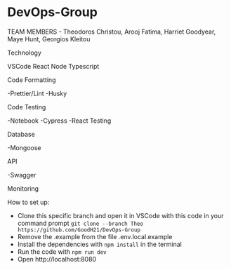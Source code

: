 # DevOps-Group

TEAM MEMBERS - Theodoros Christou, Arooj Fatima, Harriet Goodyear, Maye Hunt, Georgios Kleitou

Technology

VSCode
React
Node
Typescript

Code Formatting

-Prettier/Lint
-Husky

Code Testing

-Notebook
-Cypress
-React Testing

Database

-Mongoose

API

-Swagger 

Monitoring


How to set up:

- Clone this specific branch and open it in VSCode with this code in your command prompt `git clone --branch Theo https://github.com/GoodH21/DevOps-Group`
- Remove the .example from the file .env.local.example
- Install the dependencies with `npm install` in the terminal
- Run the code with `npm run dev`
- Open http://localhost:8080
